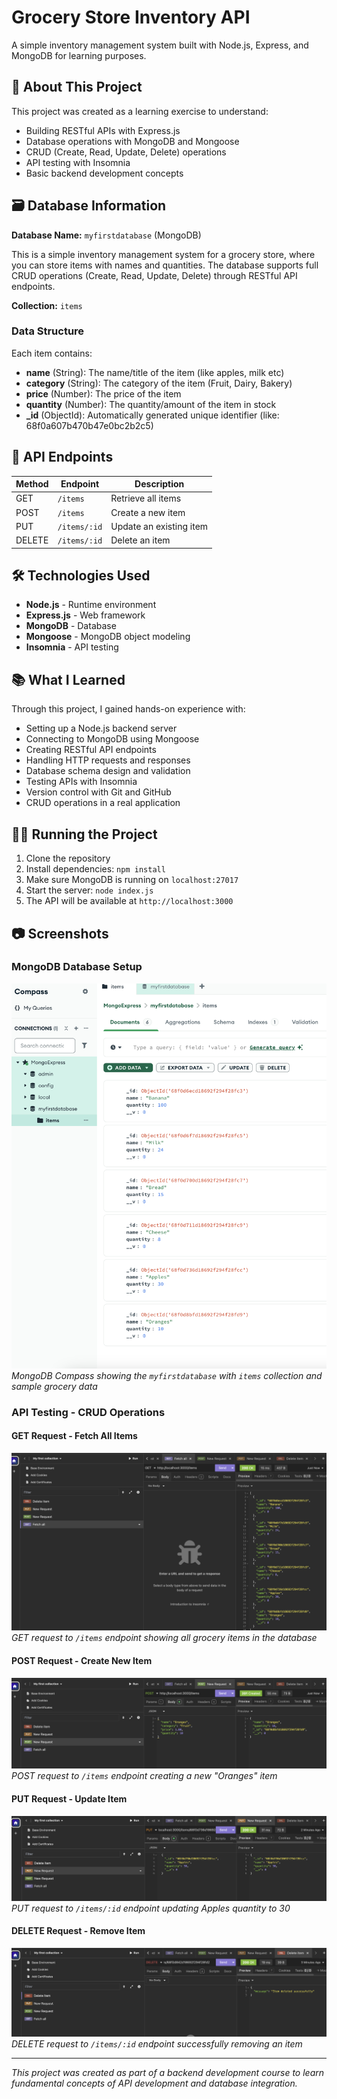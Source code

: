 # Grocery Store Inventory API

A simple inventory management system built with Node.js, Express, and MongoDB for learning purposes.

## 📖 About This Project

This project was created as a learning exercise to understand:

- Building RESTful APIs with Express.js
- Database operations with MongoDB and Mongoose
- CRUD (Create, Read, Update, Delete) operations
- API testing with Insomnia
- Basic backend development concepts

## 🗃️ Database Information

**Database Name:** `myfirstdatabase` (MongoDB)

This is a simple inventory management system for a grocery store, where you can store items with names and quantities. The database supports full CRUD operations (Create, Read, Update, Delete) through RESTful API endpoints.

**Collection:** `items`

### Data Structure

Each item contains:

- **name** (String): The name/title of the item (like apples, milk etc)
- **category** (String): The category of the item (Fruit, Dairy, Bakery)
- **price** (Number): The price of the item
- **quantity** (Number): The quantity/amount of the item in stock
- **\_id** (ObjectId): Automatically generated unique identifier (like: 68f0a607b470b47e0bc2b2c5)

## 🚀 API Endpoints

| Method | Endpoint     | Description             |
| ------ | ------------ | ----------------------- |
| GET    | `/items`     | Retrieve all items      |
| POST   | `/items`     | Create a new item       |
| PUT    | `/items/:id` | Update an existing item |
| DELETE | `/items/:id` | Delete an item          |

## 🛠️ Technologies Used

- **Node.js** - Runtime environment
- **Express.js** - Web framework
- **MongoDB** - Database
- **Mongoose** - MongoDB object modeling
- **Insomnia** - API testing

## 📚 What I Learned

Through this project, I gained hands-on experience with:

- Setting up a Node.js backend server
- Connecting to MongoDB using Mongoose
- Creating RESTful API endpoints
- Handling HTTP requests and responses
- Database schema design and validation
- Testing APIs with Insomnia
- Version control with Git and GitHub
- CRUD operations in a real application

## 🏃‍♂️ Running the Project

1. Clone the repository
2. Install dependencies: `npm install`
3. Make sure MongoDB is running on `localhost:27017`
4. Start the server: `node index.js`
5. The API will be available at `http://localhost:3000`

## 📷 Screenshots

### MongoDB Database Setup

![MongoDB Compass showing database and collection](4.png)
_MongoDB Compass showing the `myfirstdatabase` with `items` collection and sample grocery data_

### API Testing - CRUD Operations

#### GET Request - Fetch All Items

![GET request showing all items](0.png)
_GET request to `/items` endpoint showing all grocery items in the database_

#### POST Request - Create New Item

![POST request creating new item](1.png)
_POST request to `/items` endpoint creating a new "Oranges" item_

#### PUT Request - Update Item

![PUT request updating item](2.png)
_PUT request to `/items/:id` endpoint updating Apples quantity to 30_

#### DELETE Request - Remove Item

![DELETE request removing item](3.png)
_DELETE request to `/items/:id` endpoint successfully removing an item_

---

_This project was created as part of a backend development course to learn fundamental concepts of API development and database integration._
